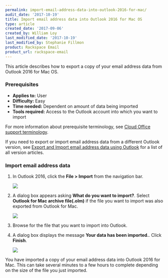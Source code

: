 ```yaml
---
permalink: import-email-address-data-into-outlook-2016-for-mac/
audit_date: '2017-10-19'
title: Import email address data into Outlook 2016 for Mac OS
type: article
created_date: '2017-09-06'
created_by: William Loy
last_modified_date: '2017-10-19'
last_modified_by: Stephanie Fillmon
product: Rackspace Email
product_url: rackspace-email
---
```


This article describes how to export a copy of your email address data from Outlook 2016 for Mac OS.

### Prerequisites

- **Applies to:** User
- **Difficulty:** Easy
- **Time needed:** Dependent on amount of data being imported
- **Tools required:**  Access to the Outlook account into which you want to import

For more information about prerequisite terminology, see [Cloud Office support terminology](/how-to/cloud-office-support-terminology/).

If you need to export or import email address data from a different Outlook version, see [Export and Import email address data using Outlook](/how-to/export-and-import-email-address-data-using-outlook) for a list of all version articles.

### Import email address data

1. In Outlook 2016, click the **File > Import** from the navigation bar.

    <img src="{% asset_path rackspace-email/import-email-address-data-into-outlook-2016-for-mac/file_import2016.png %}" />

2. A dialog box appears asking **What do you want to import?**. Select **Outlook for Mac archive file(.olm)** if the file you want to import was also exported from Outlook for Mac.

    <img src="{% asset_path rackspace-email/import-email-address-data-into-outlook-2016-for-mac/import_file_type2016.png %}" />

4. Browse for the file that you want to import into Outlook.
5. A dialog box displays the message **Your data has been imported.**. Click **Finish**.

    <img src="{% asset_path rackspace-email/import-email-address-data-into-outlook-2016-for-mac/import_finish2016.png %}" />

You have imported a copy of your email address data into Outlook 2016 for Mac. This can take several minutes to a few hours to complete depending on the size of the file you just imported.
